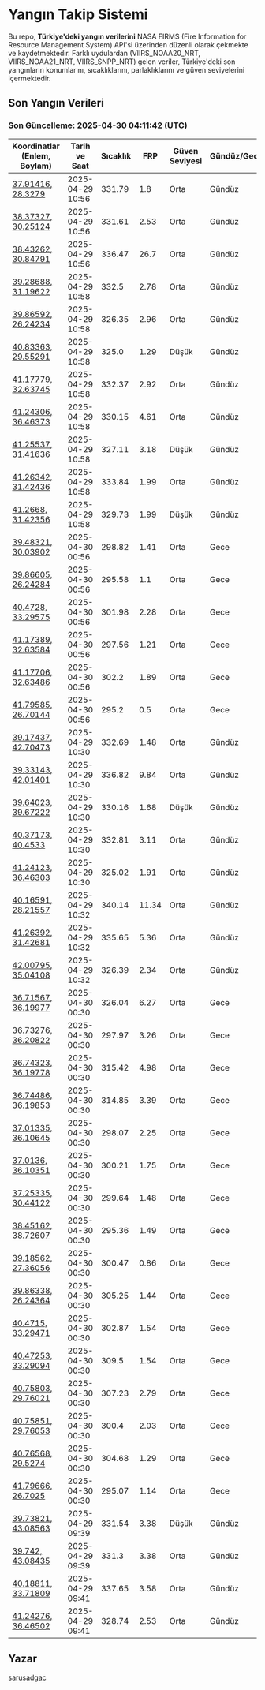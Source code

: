 # Yangın Takip Sistemi

Bu repo, **Türkiye'deki yangın verilerini** NASA FIRMS (Fire Information for Resource Management System) API'si üzerinden düzenli olarak çekmekte ve kaydetmektedir. Farklı uydulardan (VIIRS_NOAA20_NRT, VIIRS_NOAA21_NRT, VIIRS_SNPP_NRT) gelen veriler, Türkiye'deki son yangınların konumlarını, sıcaklıklarını, parlaklıklarını ve güven seviyelerini içermektedir.

## Son Yangın Verileri
### Son Güncelleme: 2025-04-30 04:11:42 (UTC)

| Koordinatlar (Enlem, Boylam) | Tarih ve Saat | Sıcaklık | FRP | Güven Seviyesi | Gündüz/Gece |
|-----------------------------|----------------|----------|-----|----------------|-------------|
| [37.91416, 28.3279](https://www.google.com/maps?q=37.91416,28.3279) | 2025-04-29 10:56 | 331.79 | 1.8 | Orta | Gündüz |
| [38.37327, 30.25124](https://www.google.com/maps?q=38.37327,30.25124) | 2025-04-29 10:56 | 331.61 | 2.53 | Orta | Gündüz |
| [38.43262, 30.84791](https://www.google.com/maps?q=38.43262,30.84791) | 2025-04-29 10:56 | 336.47 | 26.7 | Orta | Gündüz |
| [39.28688, 31.19622](https://www.google.com/maps?q=39.28688,31.19622) | 2025-04-29 10:58 | 332.5 | 2.78 | Orta | Gündüz |
| [39.86592, 26.24234](https://www.google.com/maps?q=39.86592,26.24234) | 2025-04-29 10:58 | 326.35 | 2.96 | Orta | Gündüz |
| [40.83363, 29.55291](https://www.google.com/maps?q=40.83363,29.55291) | 2025-04-29 10:58 | 325.0 | 1.29 | Düşük | Gündüz |
| [41.17779, 32.63745](https://www.google.com/maps?q=41.17779,32.63745) | 2025-04-29 10:58 | 332.37 | 2.92 | Orta | Gündüz |
| [41.24306, 36.46373](https://www.google.com/maps?q=41.24306,36.46373) | 2025-04-29 10:58 | 330.15 | 4.61 | Orta | Gündüz |
| [41.25537, 31.41636](https://www.google.com/maps?q=41.25537,31.41636) | 2025-04-29 10:58 | 327.11 | 3.18 | Düşük | Gündüz |
| [41.26342, 31.42436](https://www.google.com/maps?q=41.26342,31.42436) | 2025-04-29 10:58 | 333.84 | 1.99 | Orta | Gündüz |
| [41.2668, 31.42356](https://www.google.com/maps?q=41.2668,31.42356) | 2025-04-29 10:58 | 329.73 | 1.99 | Düşük | Gündüz |
| [39.48321, 30.03902](https://www.google.com/maps?q=39.48321,30.03902) | 2025-04-30 00:56 | 298.82 | 1.41 | Orta | Gece |
| [39.86605, 26.24284](https://www.google.com/maps?q=39.86605,26.24284) | 2025-04-30 00:56 | 295.58 | 1.1 | Orta | Gece |
| [40.4728, 33.29575](https://www.google.com/maps?q=40.4728,33.29575) | 2025-04-30 00:56 | 301.98 | 2.28 | Orta | Gece |
| [41.17389, 32.63584](https://www.google.com/maps?q=41.17389,32.63584) | 2025-04-30 00:56 | 297.56 | 1.21 | Orta | Gece |
| [41.17706, 32.63486](https://www.google.com/maps?q=41.17706,32.63486) | 2025-04-30 00:56 | 302.2 | 1.89 | Orta | Gece |
| [41.79585, 26.70144](https://www.google.com/maps?q=41.79585,26.70144) | 2025-04-30 00:56 | 295.2 | 0.5 | Orta | Gece |
| [39.17437, 42.70473](https://www.google.com/maps?q=39.17437,42.70473) | 2025-04-29 10:30 | 332.69 | 1.48 | Orta | Gündüz |
| [39.33143, 42.01401](https://www.google.com/maps?q=39.33143,42.01401) | 2025-04-29 10:30 | 336.82 | 9.84 | Orta | Gündüz |
| [39.64023, 39.67222](https://www.google.com/maps?q=39.64023,39.67222) | 2025-04-29 10:30 | 330.16 | 1.68 | Düşük | Gündüz |
| [40.37173, 40.4533](https://www.google.com/maps?q=40.37173,40.4533) | 2025-04-29 10:30 | 332.81 | 3.11 | Orta | Gündüz |
| [41.24123, 36.46303](https://www.google.com/maps?q=41.24123,36.46303) | 2025-04-29 10:30 | 325.02 | 1.91 | Orta | Gündüz |
| [40.16591, 28.21557](https://www.google.com/maps?q=40.16591,28.21557) | 2025-04-29 10:32 | 340.14 | 11.34 | Orta | Gündüz |
| [41.26392, 31.42681](https://www.google.com/maps?q=41.26392,31.42681) | 2025-04-29 10:32 | 335.65 | 5.36 | Orta | Gündüz |
| [42.00795, 35.04108](https://www.google.com/maps?q=42.00795,35.04108) | 2025-04-29 10:32 | 326.39 | 2.34 | Orta | Gündüz |
| [36.71567, 36.19977](https://www.google.com/maps?q=36.71567,36.19977) | 2025-04-30 00:30 | 326.04 | 6.27 | Orta | Gece |
| [36.73276, 36.20822](https://www.google.com/maps?q=36.73276,36.20822) | 2025-04-30 00:30 | 297.97 | 3.26 | Orta | Gece |
| [36.74323, 36.19778](https://www.google.com/maps?q=36.74323,36.19778) | 2025-04-30 00:30 | 315.42 | 4.98 | Orta | Gece |
| [36.74486, 36.19853](https://www.google.com/maps?q=36.74486,36.19853) | 2025-04-30 00:30 | 314.85 | 3.39 | Orta | Gece |
| [37.01335, 36.10645](https://www.google.com/maps?q=37.01335,36.10645) | 2025-04-30 00:30 | 298.07 | 2.25 | Orta | Gece |
| [37.0136, 36.10351](https://www.google.com/maps?q=37.0136,36.10351) | 2025-04-30 00:30 | 300.21 | 1.75 | Orta | Gece |
| [37.25335, 30.44122](https://www.google.com/maps?q=37.25335,30.44122) | 2025-04-30 00:30 | 299.64 | 1.48 | Orta | Gece |
| [38.45162, 38.72607](https://www.google.com/maps?q=38.45162,38.72607) | 2025-04-30 00:30 | 295.36 | 1.49 | Orta | Gece |
| [39.18562, 27.36056](https://www.google.com/maps?q=39.18562,27.36056) | 2025-04-30 00:30 | 300.47 | 0.86 | Orta | Gece |
| [39.86338, 26.24364](https://www.google.com/maps?q=39.86338,26.24364) | 2025-04-30 00:30 | 305.25 | 1.44 | Orta | Gece |
| [40.4715, 33.29471](https://www.google.com/maps?q=40.4715,33.29471) | 2025-04-30 00:30 | 302.87 | 1.54 | Orta | Gece |
| [40.47253, 33.29094](https://www.google.com/maps?q=40.47253,33.29094) | 2025-04-30 00:30 | 309.5 | 1.54 | Orta | Gece |
| [40.75803, 29.76021](https://www.google.com/maps?q=40.75803,29.76021) | 2025-04-30 00:30 | 307.23 | 2.79 | Orta | Gece |
| [40.75851, 29.76053](https://www.google.com/maps?q=40.75851,29.76053) | 2025-04-30 00:30 | 300.4 | 2.03 | Orta | Gece |
| [40.76568, 29.5274](https://www.google.com/maps?q=40.76568,29.5274) | 2025-04-30 00:30 | 304.68 | 1.29 | Orta | Gece |
| [41.79666, 26.7025](https://www.google.com/maps?q=41.79666,26.7025) | 2025-04-30 00:30 | 295.07 | 1.14 | Orta | Gece |
| [39.73821, 43.08563](https://www.google.com/maps?q=39.73821,43.08563) | 2025-04-29 09:39 | 331.54 | 3.38 | Düşük | Gündüz |
| [39.742, 43.08435](https://www.google.com/maps?q=39.742,43.08435) | 2025-04-29 09:39 | 331.3 | 3.38 | Orta | Gündüz |
| [40.18811, 33.71809](https://www.google.com/maps?q=40.18811,33.71809) | 2025-04-29 09:41 | 337.65 | 3.58 | Orta | Gündüz |
| [41.24276, 36.46502](https://www.google.com/maps?q=41.24276,36.46502) | 2025-04-29 09:41 | 328.74 | 2.53 | Orta | Gündüz |

## Yazar

[sarusadgac](https://x.com/sarusadgac)
